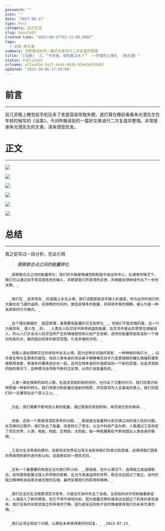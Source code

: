 ```yaml
---
password: ""
icon: ""
date: "2023-09-27"
type: Post
category: 走近生活
slug: beauty03
Created time: "2023-09-27T02:11:00.000Z"
tags:
  - 谈美-朱光潜
summary: 对昨晚读到的一篇好文章进行二次复盘并整理
title: "[谈美]  三、“子非鱼，安知鱼之乐？”  ——宇宙的人情化 （朱光潜）"
status: Published
urlname: e72ae62e-5a17-4eab-8636-836e9d970b07
updated: "2023-10-06 17:59:00"
---
```


# 前言

---

前几天晚上睡觉前手机玩多了老是容易导致失眠，遂打算在睡前看看朱光潜先生在年轻时候写的《谈美》，今对昨晚读到的一篇好文章进行二次复盘并整理。非常感谢朱光潜先生的文章，读来很受启发。

# 正文

---

![](https://bu.dusays.com/2023/09/27/65139063f294f.png)

![](https://bu.dusays.com/2023/09/27/651390651e3d8.png)

![](https://bu.dusays.com/2023/09/27/6513906630a35.png)

![](https://bu.dusays.com/2023/09/27/6513906747133.png)

![](https://bu.dusays.com/2023/09/27/651390686b394.png)

![](https://bu.dusays.com/2023/09/27/651390697851e.png)

# 总结

---

我之前写过一段分析，在此引用

> _**探索联合点之间的能量转化**_

      _探索联合点之间的能量转化，我们的大脑是情绪控制和指令发出的中心，在通常的情况下，我们可以通过双手来完成信息的输入，并期望我们所获得的反馈，并根据反馈继续作出下一步的决策。_


      _我们在__追求效率__的道路上永无止境，我们试图提高双手输入的速度，但与此同时我们的大脑也在飞速的运转，在相等的时间内，施佳足够多的能量，并获得丰厚的报酬，被认为是一种高效率的行为模式。_


      _这个理论根据的__底层原理，是需要有能量的交互和转化__，但我们不能忽略的是，这一行为是具有__侵入性__的，__人类在人际交往中获得收益和能量，在交流中彼此的思想互相被进入，所以人们才会对人际交往所产生的情绪感觉和认知产生依赖，进而将能量势能拔高到一个相对较高的点，最终超出机体的承受范围，引发矛盾和冲突。_


      _但是人类在探索交互的体验中永无止境，因为这种方式始终就有__一种神秘的吸引力__，似乎是生物与生俱来的属性，他将人体本身的耳朵鼻子眼睛嘴巴双手乃至更细微的瞳孔情绪刺激思维联想发散，等诸多的要素结合在一起。这将生物本身的价值提高到一个新的层面，在追求奖励机制的情况下，这种情况会导致不断的正反馈，从而引发能量危机。_


      _人类一直在探索机体的上限，在追求奖励机制的同时，也付出了沉重的代价。我们将意识和物质做一种新的转化，我们用意识和能量创造新的物质，并将其视为人生最高的意义。我们将我们的一生建筑在这个意义之上。_


      _为此，我们需要不断地投入新的能量，通过更高的奖励机制，来完成任务的继续。_


      _但是，还有一个更值得深层思考的问题，__那就是在能量转化和交换之间的侵入性的问题。在交换的过程中，我们失去了能量，但是转化了意志。以当今科技产品为例，人类通过工具改变了现实世界，火源，电能，核能，生物能，太阳能，每一种能量都在不断地超出人类自身的极限。_


      _工具为生活带来的便利，但是现实世界反过来又会影响我们的意识和思维，这使得我们固有的思维得到新的迭代和认知。这就是如同一把双刃剑。_


      _还有一个最重要的角度应当为我们所认知，__那就是，在什么情况下，选择独立或选择联合。如何避免能量过侵入所导致的依赖，在当今高速运转的世界，联合远远超过了独立，这时的独立精神和自由意志被无限的压缩，最终反噬我们的肌体和精神。_


      _我们无法对生活做更深层次思考，只是在忙碌中失去了自我，当奖励的评价机制被重新定义，人类陷入了新的樊笼，但又不得不继续向前，因为能量交换的速率远远超过了机体的承受速率。我们没有时间享受独立所带来的宁静，因为紧张压抑和不安的情绪使得我们的未来充满恐惧。_


      _我们必须正视这个问题，以期在未来获得更好的回复。_ _2023-07-23_
